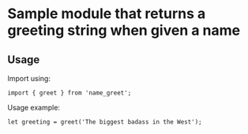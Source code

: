 # Sample module that returns a greeting string when given a name

## Usage
Import using:
```ecmascript 6
import { greet } from 'name_greet';
```

Usage example:
```ecmascript 6
let greeting = greet('The biggest badass in the West');
```